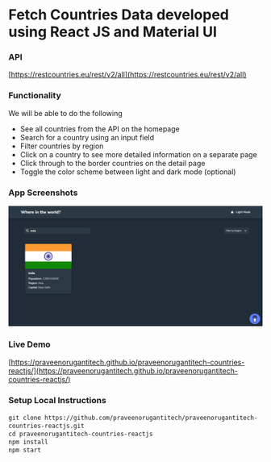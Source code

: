 # Fetch Countries Data developed using React JS and Material UI

### API

[https://restcountries.eu/rest/v2/all](https://restcountries.eu/rest/v2/all)


### Functionality

We will be able to do the following

- See all countries from the API on the homepage
- Search for a country using an input field
- Filter countries by region
- Click on a country to see more detailed information on a separate page
- Click through to the border countries on the detail page
- Toggle the color scheme between light and dark mode (optional)


### App Screenshots

![screenshot of the app](https://raw.githubusercontent.com/praveenorugantitech/praveenorugantitech-countries-reactjs/master/src/images/screenshot.PNG)


### Live Demo

[https://praveenorugantitech.github.io/praveenorugantitech-countries-reactjs/](https://praveenorugantitech.github.io/praveenorugantitech-countries-reactjs/)


### Setup Local Instructions

```
git clone https://github.com/praveenorugantitech/praveenorugantitech-countries-reactjs.git
cd praveenorugantitech-countries-reactjs
npm install
npm start

```
